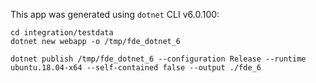 This app was generated using `dotnet` CLI v6.0.100:
```
cd integration/testdata
dotnet new webapp -o /tmp/fde_dotnet_6

dotnet publish /tmp/fde_dotnet_6 --configuration Release --runtime ubuntu.18.04-x64 --self-contained false --output ./fde_6
```
